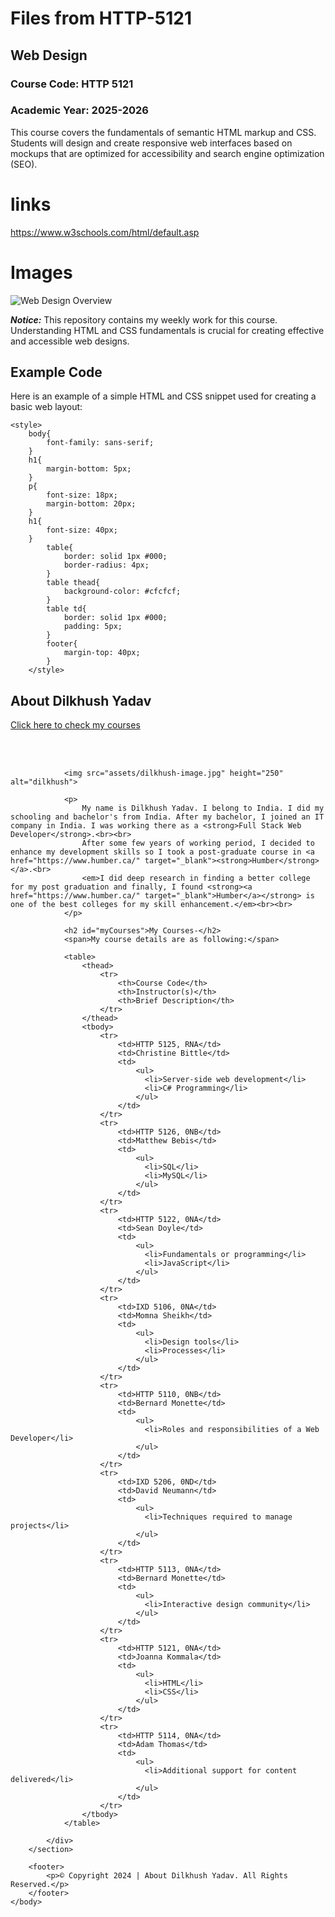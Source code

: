 # Files from HTTP-5121
## Web Design
### Course Code: HTTP 5121

### Academic Year: 2025-2026

This course covers the fundamentals of semantic HTML markup and CSS. Students will design and create responsive web interfaces based on mockups that are optimized for accessibility and search engine optimization (SEO).


# links
https://www.w3schools.com/html/default.asp

# Images
![Web Design Overview](webdesign.jpg)

***Notice:*** This repository contains my weekly work for this course. Understanding HTML and CSS fundamentals is crucial for creating effective and accessible web designs.

## Example Code

Here is an example of a simple HTML and CSS snippet used for creating a basic web layout:

<!DOCTYPE html>
<html lang="en">
<head>
	<meta charset="utf-8">
	<title>About Dilkhush Yadav</title>

	<style>
		body{
			font-family: sans-serif;
		}
		h1{
			margin-bottom: 5px;
		}
		p{
			font-size: 18px;
			margin-bottom: 20px;
		}
		h1{
			font-size: 40px;
		}
			table{
				border: solid 1px #000;
				border-radius: 4px;
			}
			table thead{
				background-color: #cfcfcf;
			}
			table td{
				border: solid 1px #000;
				padding: 5px;
			}
			footer{
				margin-top: 40px;
			}
		</style>
</head>
	<body>
		<section>
			<div>
				<h1>About Dilkhush Yadav</h1>
				<p><a href="#myCourses">Click here to check my courses</a></p><br><br>

				<img src="assets/dilkhush-image.jpg" height="250" alt="dilkhush">

				<p>
					My name is Dilkhush Yadav. I belong to India. I did my schooling and bachelor's from India. After my bachelor, I joined an IT company in India. I was working there as a <strong>Full Stack Web Developer</strong>.<br><br>
					After some few years of working period, I decided to enhance my development skills so I took a post-graduate course in <a href="https://www.humber.ca/" target="_blank"><strong>Humber</strong></a>.<br>
					<em>I did deep research in finding a better college for my post graduation and finally, I found <strong><a href="https://www.humber.ca/" target="_blank">Humber</a></strong> is one of the best colleges for my skill enhancement.</em><br><br>
				</p>

				<h2 id="myCourses">My Courses-</h2>
				<span>My course details are as following:</span>

				<table>
					<thead>
						<tr>
							<th>Course Code</th>
							<th>Instructor(s)</th>
							<th>Brief Description</th>
						</tr>
					</thead>
					<tbody>
						<tr>
							<td>HTTP 5125, RNA</td>
							<td>Christine Bittle</td>
							<td>
								<ul>
								  <li>Server-side web development</li>
								  <li>C# Programming</li>
								</ul>
							</td>
						</tr>
						<tr>
							<td>HTTP 5126, 0NB</td>
							<td>Matthew Bebis</td>
							<td>
								<ul>
								  <li>SQL</li>
								  <li>MySQL</li>
								</ul>
							</td>
						</tr>
						<tr>
							<td>HTTP 5122, 0NA</td>
							<td>Sean Doyle</td>
							<td>
								<ul>
								  <li>Fundamentals or programming</li>
								  <li>JavaScript</li>
								</ul>
							</td>
						</tr>
						<tr>
							<td>IXD 5106, 0NA</td>
							<td>Momna Sheikh</td>
							<td>
								<ul>
								  <li>Design tools</li>
								  <li>Processes</li>
								</ul>
							</td>
						</tr>
						<tr>
							<td>HTTP 5110, 0NB</td>
							<td>Bernard Monette</td>
							<td>
								<ul>
								  <li>Roles and responsibilities of a Web Developer</li>
								</ul>
							</td>
						</tr>
						<tr>
							<td>IXD 5206, 0ND</td>
							<td>David Neumann</td>
							<td>
								<ul>
								  <li>Techniques required to manage projects</li>
								</ul>
							</td>
						</tr>
						<tr>
							<td>HTTP 5113, 0NA</td>
							<td>Bernard Monette</td>
							<td>
								<ul>
								  <li>Interactive design community</li>
								</ul>
							</td>
						</tr>
						<tr>
							<td>HTTP 5121, 0NA</td>
							<td>Joanna Kommala</td>
							<td>
								<ul>
								  <li>HTML</li>
								  <li>CSS</li>
								</ul>
							</td>
						</tr>
						<tr>
							<td>HTTP 5114, 0NA</td>
							<td>Adam Thomas</td>
							<td>
								<ul>
								  <li>Additional support for content delivered</li>
								</ul>
							</td>
						</tr>
					</tbody>
				</table>

			</div>
		</section>

		<footer>
			<p>© Copyright 2024 | About Dilkhush Yadav. All Rights Reserved.</p>
		</footer>
	</body>
</html>
